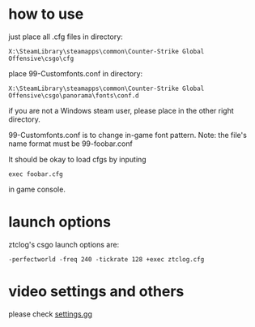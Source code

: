# how to use
just place all .cfg files in directory:

	X:\SteamLibrary\steamapps\common\Counter-Strike Global Offensive\csgo\cfg
	
place 99-Customfonts.conf in directory:

	X:\SteamLibrary\steamapps\common\Counter-Strike Global Offensive\csgo\panorama\fonts\conf.d
	
if you are not a Windows steam user, please place in the other right directory.

99-Customfonts.conf is to change in-game font pattern. Note: the file's name format must be 99-foobar.conf

It should be okay to load cfgs by inputing

	exec foobar.cfg
	
in game console.

# launch options
ztclog's csgo launch options are:

	-perfectworld -freq 240 -tickrate 128 +exec ztclog.cfg

# video settings and others
please check [settings.gg](https://settings.gg/ztclog)
